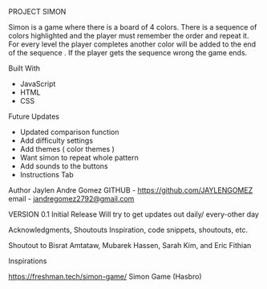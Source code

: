 PROJECT SIMON

Simon is a game where there is a board of 4 colors. There is a sequence of colors highlighted and the player must remember the order and repeat it. For every level the player completes another color will be added to the end of the sequence . If the player gets the sequence wrong the game ends. 

Built With

- JavaScript
- HTML
- CSS

Future Updates

- Updated comparison function
- Add difficulty settings
- Add themes ( color themes )
- Want simon to repeat whole pattern
- Add sounds to the buttons
- Instructions Tab

Author
Jaylen Andre Gomez
GITHUB - https://github.com/JAYLENGOMEZ
email - jandregomez2792@gmail.com


VERSION
0.1
Initial Release
Will try to get updates out daily/ every-other day 

Acknowledgments, Shoutouts
Inspiration, code snippets, shoutouts, etc.

Shoutout to Bisrat Amtataw, Mubarek Hassen, Sarah Kim, and Eric Fithian 

Inspirations 

https://freshman.tech/simon-game/
Simon Game (Hasbro) 
